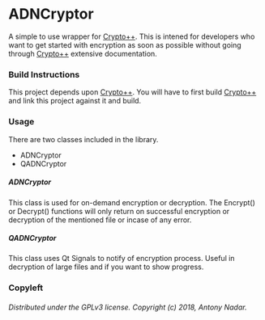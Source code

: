 # ADNCryptor

A simple to use wrapper for [Crypto++](https://github.com/weidai11/cryptopp). This is intened for developers who want to get started with encryption as soon as possible without going through [Crypto++](https://github.com/weidai11/cryptopp) extensive documentation.

### Build Instructions

This project depends upon [Crypto++](https://github.com/weidai11/cryptopp). You will have to first build [Crypto++](https://github.com/weidai11/cryptopp) and link this project against it and build.

### Usage

There are two classes included in the library.
- ADNCryptor
- QADNCryptor

##### ADNCryptor
This class is used for on-demand encryption or decryption. The Encrypt() or Decrypt() functions will only return on successful encryption or decryption of the mentioned file or incase of any error.

##### QADNCryptor
This class uses Qt Signals to notify of encryption process. Useful in decryption of large files and if you want to show progress.


### Copyleft
###### Distributed under the GPLv3 license. Copyright (c) 2018, Antony Nadar.


